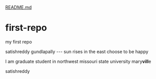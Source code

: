 [README.md](https://github.com/Satishgundlapally/first-repo/files/7050696/README.md)
# first-repo
my first repo

 satishreddy gundlapally --- sun rises in the east
 choose to be happy


 I am graduate 
 student in 
 northwest missouri state university
  mary**vill**e

  satishreddy
